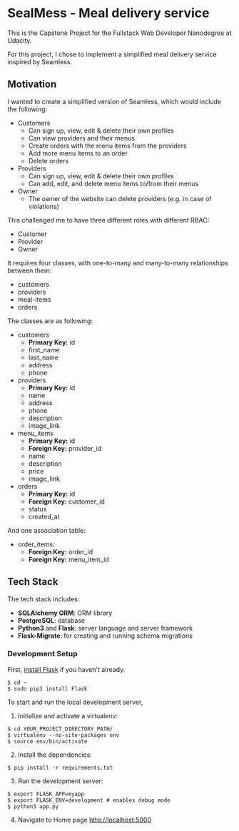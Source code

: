 # SealMess - Meal delivery service
This is the Capstone Project for the Fullstack Web Developer Nanodegree at Udacity. 

For this project, I chose to implement a simplified meal delivery service inspired by Seamless.

## Motivation
I wanted to create a simplified version of Seamless, which would include the following:
* Customers
  * Can sign up, view, edit & delete their own profiles
  * Can view providers and their menus
  * Create orders with the menu items from the providers
  * Add more menu items to an order
  * Delete orders
* Providers
  * Can sign up, view, edit & delete their own profiles
  * Can add, edit, and delete menu items to/from their menus
* Owner
  * The owner of the website can delete providers (e.g. in case of violations)
  
This challenged me to have three different roles with different RBAC:
* Customer
* Provider
* Owner

It requires four classes, with one-to-many and many-to-many relationships between them:
* customers
* providers
* meal-items
* orders

The classes are as following:
* customers
  * **Primary Key:** id
  * first_name
  * last_name
  * address
  * phone
* providers
  * **Primary Key:** id
  * name
  * address
  * phone
  * description
  * image_link
* menu_items
  * **Primary Key:** id
  * **Foreign Key:** provider_id
  * name
  * description
  * price
  * image_link
* orders
  * **Primary Key:** id
  * **Foreign Key:** customer_id
  * status
  * created_at
  
And one association table:
* order_items:
  * **Foreign Key:** order_id
  * **Foreign Key:** menu_item_id
  

## Tech Stack

The tech stack includes:

* **SQLAlchemy ORM**: ORM library
* **PostgreSQL**: database
* **Python3** and **Flask**: server language and server framework
* **Flask-Migrate**: for creating and running schema migrations

### Development Setup

First, [install Flask](http://flask.pocoo.org/docs/1.0/installation/#install-flask) if you haven't already.

  ```
  $ cd ~
  $ sudo pip3 install Flask
  ```

To start and run the local development server,

1. Initialize and activate a virtualenv:
  ```
  $ cd YOUR_PROJECT_DIRECTORY_PATH/
  $ virtualenv --no-site-packages env
  $ source env/bin/activate
  ```

2. Install the dependencies:
  ```
  $ pip install -r requirements.txt
  ```

3. Run the development server:
  ```
  $ export FLASK_APP=myapp
  $ export FLASK_ENV=development # enables debug mode
  $ python3 app.py
  ```

4. Navigate to Home page [http://localhost:5000](http://localhost:5000)
